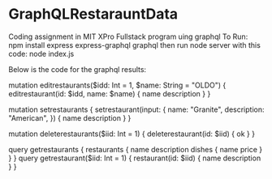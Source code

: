# GraphQLRestarauntData
Coding assignment in MIT XPro Fullstack program uing graphql
To Run: npm install express express-graphql graphql then run node server with this code: node index.js

Below is the code for the graphql results:

mutation editrestaurants($idd: Int = 1, $name: String = "OLDO") {
  editrestaurant(id: $idd, name: $name) {
    name
    description
  }
}

mutation setrestaurants {
  setrestaurant(input: {
    name: "Granite",
    description: "American",
  }) {
    name
    description
  }
}

mutation deleterestaurants($iid: Int = 1) {
  deleterestaurant(id: $iid) {
    ok
  }
}

query getrestaurants {
  restaurants {
    name
    description
    dishes {
      name
      price
    }
  }
}
query getrestaurant($iid: Int = 1) {
        restaurant(id: $iid) {
    name
    description
  }
}
